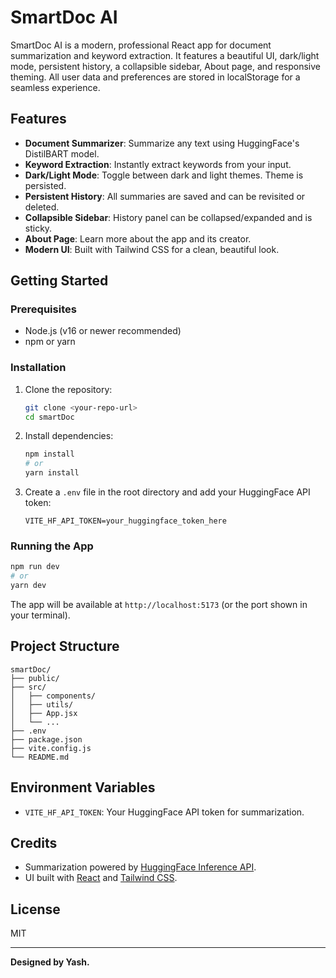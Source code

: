 # SmartDoc AI

SmartDoc AI is a modern, professional React app for document summarization and keyword extraction. It features a beautiful UI, dark/light mode, persistent history, a collapsible sidebar, About page, and responsive theming. All user data and preferences are stored in localStorage for a seamless experience.

## Features
- **Document Summarizer**: Summarize any text using HuggingFace's DistilBART model.
- **Keyword Extraction**: Instantly extract keywords from your input.
- **Dark/Light Mode**: Toggle between dark and light themes. Theme is persisted.
- **Persistent History**: All summaries are saved and can be revisited or deleted.
- **Collapsible Sidebar**: History panel can be collapsed/expanded and is sticky.
- **About Page**: Learn more about the app and its creator.
- **Modern UI**: Built with Tailwind CSS for a clean, beautiful look.

## Getting Started

### Prerequisites
- Node.js (v16 or newer recommended)
- npm or yarn

### Installation
1. Clone the repository:
   ```sh
   git clone <your-repo-url>
   cd smartDoc
   ```
2. Install dependencies:
   ```sh
   npm install
   # or
   yarn install
   ```
3. Create a `.env` file in the root directory and add your HuggingFace API token:
   ```env
   VITE_HF_API_TOKEN=your_huggingface_token_here
   ```

### Running the App
```sh
npm run dev
# or
yarn dev
```

The app will be available at `http://localhost:5173` (or the port shown in your terminal).

## Project Structure
```
smartDoc/
├── public/
├── src/
│   ├── components/
│   ├── utils/
│   ├── App.jsx
│   └── ...
├── .env
├── package.json
├── vite.config.js
└── README.md
```

## Environment Variables
- `VITE_HF_API_TOKEN`: Your HuggingFace API token for summarization.

## Credits
- Summarization powered by [HuggingFace Inference API](https://huggingface.co/inference-api).
- UI built with [React](https://react.dev/) and [Tailwind CSS](https://tailwindcss.com/).

## License
MIT

---

**Designed by Yash.**

